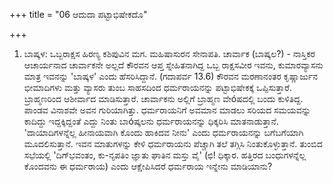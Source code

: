 +++
title = "06 ಆದುದಾ ಪಟ್ಟಾಭಿಷೇಕದೊ"

+++
1) ಬಾಷ್ಕಳ: ಒಬ್ಬರಾಕ್ಷಸ ಹಿರಣ್ಯ ಕಶಿಪುವಿನ ಮಗ. ಮಹಿಷಾಸುರನ ಸೇನಾಪತಿ. ಚಾರ್ವಾಕ (ಬಾಷ್ಕಲ?) - ನಾಸ್ತಿಕರ ಆಚಾರ್ಯನಾದ ಚಾರ್ವಾಕನೇ ಅಲ್ಲದೆ ಕೌರವನ ಆಪ್ತ ಸ್ನೇಹಿತನಾಗಿದ್ದ ಒಬ್ಬ ರಾಕ್ಷಸವೀರ ಇವನು, ಕುಮಾರವ್ಯಾಸನು ಮಾತ್ರ ಇವನನ್ನು 'ಬಾಷ್ಕಳ' ಎಂದು ಹೆಸರಿಸಿದ್ದಾನೆ. (ಗದಾಪರ್ವ 13.6) ಕೌರವನ ಮರಣಾನಂತರ ಕೃಷ್ಣಾರ್ಜುನ ಭೀಮಾದಿಗಳು ಮತ್ತು ವ್ಯಾಸರು ತುಂಬ ಸಾಹಸದಿಂದ ಧರ್ಮರಾಯನನ್ನು ಪಟ್ಟಾಭಿಷೇಕಕ್ಕೆ ಒಪ್ಪಿಸುತ್ತಾರೆ. ಬ್ರಾಹ್ಮಣರಿಂದ ಆಶೀರ್ವಾದ ಮಾಡಿಸುತ್ತಾರೆ. ಚಾರ್ವಾಕನು ಅಲ್ಲಿಗೆ ಬ್ರಾಹ್ಮಣ ವೇóಷದಲ್ಲಿ ಬಂದು ಕುಳಿತಿದ್ದ. ಪಾಂಡವ ವಿನಾಶವೇ ಅವನ ಗುರಿಯಾಗಿತ್ತು. ಧರ್ಮರಾಯನಿಗೆ ಅವಮಾನ ಮಾಡಲು ಸರಿಯದ ಸಮಯವನ್ನು ಕಾದಿದ್ದು ಇದ್ದಕ್ಕಿದ್ದಂತೆ ಎದ್ದು ನಿಂತು ಬಾóಷ್ಕಲನು ಧರ್ಮರಾಯನನ್ನು ಧಿಕ್ಕರಿಸಿ ಮಾತನಾಡುತ್ತಾನೆ. 'ದಾಯಾದಿಗಳನ್ನೆಲ್ಲ ಹೀನಾಯವಾಗಿ ಕೊಂದು ಹಾಕಿದವ ನೀನು' ಎಂದು ಧರ್ಮರಾಯನನ್ನು ಬಗೆಬಗೆಯಾಗಿ ಮೂದಲಿಸುತ್ತಾನೆ. ಇವನ ಮಾತುಗಳನ್ನು ಕೇಳಿ ಧರ್ಮರಾಯನು ಪೆಚ್ಚಾಗಿ ತಲೆ ತಗ್ಗಿಸಿ ನಿಂತುಕೊಳ್ಳುತ್ತಾನೆ. ತುಂಬಿದ ಸಭೆಯಲ್ಲಿ 'ದಿಗ್‍ಭವಂತಂ, ಕು-ನೃಪತಿಂ ಜ್ಞಾತು ಘಾತಿನ ಮಸ್ತು ವೈ' (ಛಿ! ಧಿಕ್ಕಾರ. ಹತ್ತಿರದ ಬಂಧುಗಳನ್ನೆಲ್ಲ ಕೊಂದವನು ಈ ಧರ್ಮರಾಯ) ಎಂದು ಆಕ್ಷೇಪಿಸಿದರೆ ಧರ್ಮರಾಯ ಇನ್ನೇನು ಮಾಡಿಯಾನು?